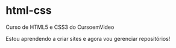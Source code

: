 # html-css
 Curso de HTML5 e CSS3 do CursoemVideo

 Estou aprendendo a criar sites e agora vou gerenciar repositórios!